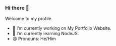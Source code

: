 ### Hi there 👋
Welcome to my profile.

- 🔭 I’m currently working on My Portfolio Website.
- 🌱 I’m currently learning NodeJS.
- 😄 Pronouns: He/Him
